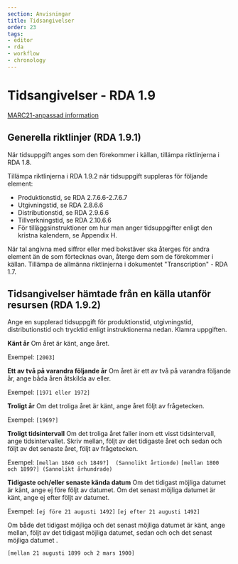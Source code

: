 ```yaml
---
section: Anvisningar
title: Tidsangivelser
order: 23
tags:
- editor
- rda
- workflow
- chronology
---
```


# Tidsangivelser - RDA 1.9

[MARC21-anpassad information](http://www.kb.se/rdakatalogisering/Anvisningar/Allmanna-anvisningar/Tidsangivelser---RDA-19/)

## Generella riktlinjer (RDA 1.9.1)

När tidsuppgift anges som den förekommer i källan, tillämpa riktlinjerna i RDA 1.8.

Tillämpa riktlinjerna i RDA 1.9.2 när tidsuppgift suppleras för följande element:

* Produktionstid, se RDA 2.7.6.6-2.7.6.7
* Utgivningstid, se RDA 2.8.6.6
* Distributionstid, se RDA 2.9.6.6
* Tillverkningstid, se RDA 2.10.6.6
* För tilläggsinstruktioner om hur man anger tidsuppgifter enligt den kristna kalendern, se Appendix H.

När tal angivna med siffror eller med bokstäver ska återges för andra element än de som förtecknas ovan, återge dem som de förekommer i källan. Tillämpa de allmänna riktlinjerna i dokumentet "Transcription" - RDA 1.7.

## Tidsangivelser hämtade från en källa utanför resursen (RDA 1.9.2)

Ange en supplerad tidsuppgift för produktionstid, utgivningstid, distributionstid och trycktid enligt instruktionerna nedan. Klamra uppgiften.

**Känt år**
Om året är känt, ange året.

Exempel:
`[2003]`

**Ett av två på varandra följande år**
Om året är ett av två på varandra följande år, ange båda åren åtskilda av eller.

Exempel:
`[1971 eller 1972]`

**Troligt år**
Om det troliga året är känt, ange året följt av frågetecken.

Exempel:
`[1969?]`

**Troligt tidsintervall**
Om det troliga året faller inom ett visst tidsintervall, ange tidsintervallet. Skriv mellan, följt av det tidigaste året och sedan och följt av det senaste året, följt av frågetecken.

Exempel:
`[mellan 1840 och 1849?]  (Sannolikt årtionde)`
`[mellan 1800 och 1899?] (Sannolikt århundrade)`

**Tidigaste och/eller senaste kända datum**
Om det tidigast möjliga datumet är känt, ange ej före följt av datumet.
Om det senast möjliga datumet är känt, ange ej efter följt av datumet.

Exempel:
`[ej före 21 augusti 1492]`
`[ej efter 21 augusti 1492]`

Om både det tidigast möjliga och det senast möjliga datumet är känt, ange mellan, följt av det tidigast möjliga datumet, sedan och och det senast möjliga datumet .

`[mellan 21 augusti 1899 och 2 mars 1900]`
